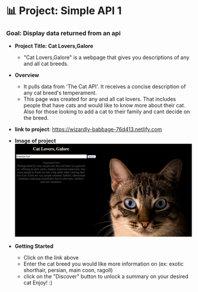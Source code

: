 # 📊 Project: Simple API 1

### Goal: Display data returned from an api

* **Project Title: Cat Lovers,Galore**
  - "Cat Lovers,Galore" is a webpage that gives you descriptions of any and all cat breeds.


* **Overview**
  - It pulls data from 'The Cat API'. It receives a concise description of any cat breed's temperament.  
  - This page was created for any and all cat lovers. That includes people that have cats and would like to know more about their cat. Also for those looking to add a cat to their family and cant decide on the breed.

* **link to project**: https://wizardly-babbage-76d413.netlify.com

* **Image of project**
![](simple/catGalore.png)


* **Getting Started**
  - Click on the link above
  - Enter the cat breed you would like more information on (ex: exotic shorthair,  persian, main coon, ragoll)
  - click on the "Discover" button to unlock a summary on your desired cat Enjoy! :)
